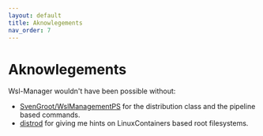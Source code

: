 ```yaml
---
layout: default
title: Aknowlegements
nav_order: 7
---
```


# Aknowlegements

Wsl-Manager wouldn't have been possible without:

<!-- cSpell: disable -->

- [SvenGroot/WslManagementPS](https://github.com/SvenGroot/WslManagementPS) for
  the distribution class and the pipeline based commands.
- [distrod](https://github.com/nullpo-head/wsl-distrod) for giving me hints on
  LinuxContainers based root filesystems.

<!-- cSpell: enable -->
